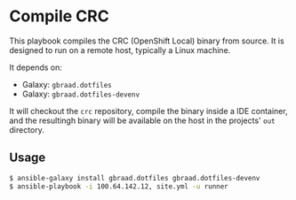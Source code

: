 Compile CRC
===========


This playbook compiles the CRC (OpenShift Local) binary from source. It is designed to run on a remote host, typically a Linux machine.

It depends on:

  - Galaxy: `gbraad.dotfiles`
  - Galaxy: `gbraad.dotfiles-devenv`

It will checkout the `crc` repository, compile the binary inside a IDE container, and the resultingh binary will be available on the host in the 
projects' `out` directory.



## Usage

```zsh
$ ansible-galaxy install gbraad.dotfiles gbraad.dotfiles-devenv
$ ansible-playbook -i 100.64.142.12, site.yml -u runner
```

